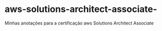 # aws-solutions-architect-associate-
Minhas anotações para a certificação aws Solutions Architect Associate
